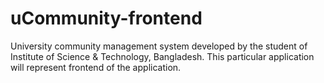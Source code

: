 # uCommunity-frontend
University community management system developed by the student of Institute of Science &amp; Technology, Bangladesh. This particular application will represent frontend of the application.
